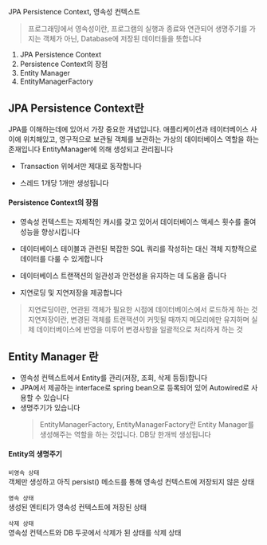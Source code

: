 JPA Persistence Context, 영속성 컨텍스트

> 프로그래밍에서 영속성이란, 프로그램의 실행과 종료와 연관되어 생명주기를 가지는 객체가 아닌, Database에 저장된 데이터들을 뜻합니다

1. JPA Persistence Context
2. Persistence Context의 장점
3. Entity Manager
4. EntityManagerFactory

## JPA Persistence Context란

JPA를 이해하는데에 있어서 가장 중요한 개념입니다.
애플리케이션과 테이터베이스 사이에 위치해있고, 영구적으로 보관될 객체를 보관하는 가상의 데이터베이스 역할을 하는 존재입니다
EntityManager에 의해 생성되고 관리됩니다

- Transaction 위에서만 제대로 동작합니다

- 스레드 1개당 1개만 생성됩니다

#### Persistence Context의 장점

- 영속성 컨텍스트는 자체적인 캐시를 갖고 있어서 데이터베이스 액세스 횟수를 줄여 성능을 향상시킵니다

- 데이터베이스 테이블과 관련된 복잡한 SQL 쿼리를 작성하는 대신 객체 지향적으로 데이터를 다룰 수 있게합니다

- 데이터베이스 트랜잭션의 일관성과 안전성을 유지하는 데 도움을 줍니다
- 지연로딩 및 지연저장을 제공합니다

> 지연로딩이란, 연관된 객체가 필요한 시점에 데이터베이스에서 로드하게 하는 것  
> 지연저장이란, 변경된 객체를 트랜잭션이 커밋될 때까지 메모리에만 유지하며 실제 데이터베이스에 반영을 미루어 변경사항을 일괄적으로 처리하게 하는 것

## Entity Manager 란

- 영속성 컨텍스트에서 Entity를 관리(저장, 조회, 삭제 등등)합니다
- JPA에서 제공하는 interface로 spring bean으로 등록되어 있어 Autowired로 사용할 수 있습니다
- 생명주기가 있습니다
  > EntityManagerFactory, EntityManagerFactory란 Entity Manager를 생성해주는 역할을 하는 것입니다. DB당 한개씩 생성됩니다

#### Entity의 생명주기

`비영속 상태`  
객체만 생성하고 아직 persist() 메소드를 통해 영속성 컨텍스트에 저장되지 않은 상태

`영속 상태`  
생성된 엔티티가 영속성 컨텍스트에 저장된 상태

`삭제 상태`  
영속성 컨텍스트와 DB 두곳에서 삭제가 된 상태를 삭제 상태
